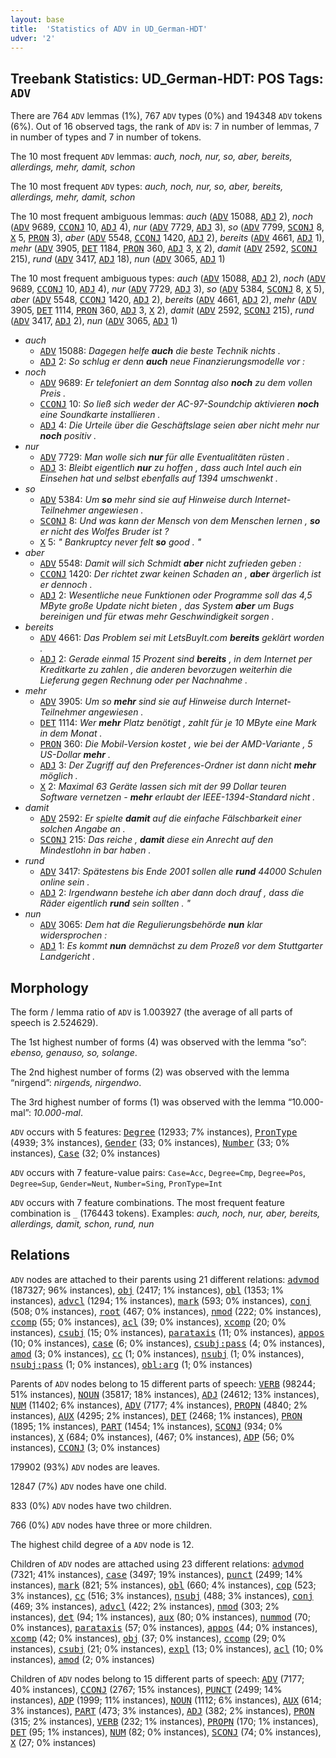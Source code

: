 ```yaml
---
layout: base
title:  'Statistics of ADV in UD_German-HDT'
udver: '2'
---
```


## Treebank Statistics: UD_German-HDT: POS Tags: `ADV`

There are 764 `ADV` lemmas (1%), 767 `ADV` types (0%) and 194348 `ADV` tokens (6%).
Out of 16 observed tags, the rank of `ADV` is: 7 in number of lemmas, 7 in number of types and 7 in number of tokens.

The 10 most frequent `ADV` lemmas: <em>auch, noch, nur, so, aber, bereits, allerdings, mehr, damit, schon</em>

The 10 most frequent `ADV` types:  <em>auch, noch, nur, so, aber, bereits, allerdings, mehr, damit, schon</em>

The 10 most frequent ambiguous lemmas: <em>auch</em> (<tt><a href="de_hdt-pos-ADV.html">ADV</a></tt> 15088, <tt><a href="de_hdt-pos-ADJ.html">ADJ</a></tt> 2), <em>noch</em> (<tt><a href="de_hdt-pos-ADV.html">ADV</a></tt> 9689, <tt><a href="de_hdt-pos-CCONJ.html">CCONJ</a></tt> 10, <tt><a href="de_hdt-pos-ADJ.html">ADJ</a></tt> 4), <em>nur</em> (<tt><a href="de_hdt-pos-ADV.html">ADV</a></tt> 7729, <tt><a href="de_hdt-pos-ADJ.html">ADJ</a></tt> 3), <em>so</em> (<tt><a href="de_hdt-pos-ADV.html">ADV</a></tt> 7799, <tt><a href="de_hdt-pos-SCONJ.html">SCONJ</a></tt> 8, <tt><a href="de_hdt-pos-X.html">X</a></tt> 5, <tt><a href="de_hdt-pos-PRON.html">PRON</a></tt> 3), <em>aber</em> (<tt><a href="de_hdt-pos-ADV.html">ADV</a></tt> 5548, <tt><a href="de_hdt-pos-CCONJ.html">CCONJ</a></tt> 1420, <tt><a href="de_hdt-pos-ADJ.html">ADJ</a></tt> 2), <em>bereits</em> (<tt><a href="de_hdt-pos-ADV.html">ADV</a></tt> 4661, <tt><a href="de_hdt-pos-ADJ.html">ADJ</a></tt> 1), <em>mehr</em> (<tt><a href="de_hdt-pos-ADV.html">ADV</a></tt> 3905, <tt><a href="de_hdt-pos-DET.html">DET</a></tt> 1184, <tt><a href="de_hdt-pos-PRON.html">PRON</a></tt> 360, <tt><a href="de_hdt-pos-ADJ.html">ADJ</a></tt> 3, <tt><a href="de_hdt-pos-X.html">X</a></tt> 2), <em>damit</em> (<tt><a href="de_hdt-pos-ADV.html">ADV</a></tt> 2592, <tt><a href="de_hdt-pos-SCONJ.html">SCONJ</a></tt> 215), <em>rund</em> (<tt><a href="de_hdt-pos-ADV.html">ADV</a></tt> 3417, <tt><a href="de_hdt-pos-ADJ.html">ADJ</a></tt> 18), <em>nun</em> (<tt><a href="de_hdt-pos-ADV.html">ADV</a></tt> 3065, <tt><a href="de_hdt-pos-ADJ.html">ADJ</a></tt> 1)

The 10 most frequent ambiguous types:  <em>auch</em> (<tt><a href="de_hdt-pos-ADV.html">ADV</a></tt> 15088, <tt><a href="de_hdt-pos-ADJ.html">ADJ</a></tt> 2), <em>noch</em> (<tt><a href="de_hdt-pos-ADV.html">ADV</a></tt> 9689, <tt><a href="de_hdt-pos-CCONJ.html">CCONJ</a></tt> 10, <tt><a href="de_hdt-pos-ADJ.html">ADJ</a></tt> 4), <em>nur</em> (<tt><a href="de_hdt-pos-ADV.html">ADV</a></tt> 7729, <tt><a href="de_hdt-pos-ADJ.html">ADJ</a></tt> 3), <em>so</em> (<tt><a href="de_hdt-pos-ADV.html">ADV</a></tt> 5384, <tt><a href="de_hdt-pos-SCONJ.html">SCONJ</a></tt> 8, <tt><a href="de_hdt-pos-X.html">X</a></tt> 5), <em>aber</em> (<tt><a href="de_hdt-pos-ADV.html">ADV</a></tt> 5548, <tt><a href="de_hdt-pos-CCONJ.html">CCONJ</a></tt> 1420, <tt><a href="de_hdt-pos-ADJ.html">ADJ</a></tt> 2), <em>bereits</em> (<tt><a href="de_hdt-pos-ADV.html">ADV</a></tt> 4661, <tt><a href="de_hdt-pos-ADJ.html">ADJ</a></tt> 2), <em>mehr</em> (<tt><a href="de_hdt-pos-ADV.html">ADV</a></tt> 3905, <tt><a href="de_hdt-pos-DET.html">DET</a></tt> 1114, <tt><a href="de_hdt-pos-PRON.html">PRON</a></tt> 360, <tt><a href="de_hdt-pos-ADJ.html">ADJ</a></tt> 3, <tt><a href="de_hdt-pos-X.html">X</a></tt> 2), <em>damit</em> (<tt><a href="de_hdt-pos-ADV.html">ADV</a></tt> 2592, <tt><a href="de_hdt-pos-SCONJ.html">SCONJ</a></tt> 215), <em>rund</em> (<tt><a href="de_hdt-pos-ADV.html">ADV</a></tt> 3417, <tt><a href="de_hdt-pos-ADJ.html">ADJ</a></tt> 2), <em>nun</em> (<tt><a href="de_hdt-pos-ADV.html">ADV</a></tt> 3065, <tt><a href="de_hdt-pos-ADJ.html">ADJ</a></tt> 1)


* <em>auch</em>
  * <tt><a href="de_hdt-pos-ADV.html">ADV</a></tt> 15088: <em>Dagegen helfe <b>auch</b> die beste Technik nichts .</em>
  * <tt><a href="de_hdt-pos-ADJ.html">ADJ</a></tt> 2: <em>So schlug er denn <b>auch</b> neue Finanzierungsmodelle vor :</em>
* <em>noch</em>
  * <tt><a href="de_hdt-pos-ADV.html">ADV</a></tt> 9689: <em>Er telefoniert an dem Sonntag also <b>noch</b> zu dem vollen Preis .</em>
  * <tt><a href="de_hdt-pos-CCONJ.html">CCONJ</a></tt> 10: <em>So ließ sich weder der AC-97-Soundchip aktivieren <b>noch</b> eine Soundkarte installieren .</em>
  * <tt><a href="de_hdt-pos-ADJ.html">ADJ</a></tt> 4: <em>Die Urteile über die Geschäftslage seien aber nicht mehr nur <b>noch</b> positiv .</em>
* <em>nur</em>
  * <tt><a href="de_hdt-pos-ADV.html">ADV</a></tt> 7729: <em>Man wolle sich <b>nur</b> für alle Eventualitäten rüsten .</em>
  * <tt><a href="de_hdt-pos-ADJ.html">ADJ</a></tt> 3: <em>Bleibt eigentlich <b>nur</b> zu hoffen , dass auch Intel auch ein Einsehen hat und selbst ebenfalls auf 1394 umschwenkt .</em>
* <em>so</em>
  * <tt><a href="de_hdt-pos-ADV.html">ADV</a></tt> 5384: <em>Um <b>so</b> mehr sind sie auf Hinweise durch Internet-Teilnehmer angewiesen .</em>
  * <tt><a href="de_hdt-pos-SCONJ.html">SCONJ</a></tt> 8: <em>Und was kann der Mensch von dem Menschen lernen , <b>so</b> er nicht des Wolfes Bruder ist ?</em>
  * <tt><a href="de_hdt-pos-X.html">X</a></tt> 5: <em>" Bankruptcy never felt <b>so</b> good . "</em>
* <em>aber</em>
  * <tt><a href="de_hdt-pos-ADV.html">ADV</a></tt> 5548: <em>Damit will sich Schmidt <b>aber</b> nicht zufrieden geben :</em>
  * <tt><a href="de_hdt-pos-CCONJ.html">CCONJ</a></tt> 1420: <em>Der richtet zwar keinen Schaden an , <b>aber</b> ärgerlich ist er dennoch .</em>
  * <tt><a href="de_hdt-pos-ADJ.html">ADJ</a></tt> 2: <em>Wesentliche neue Funktionen oder Programme soll das 4,5 MByte große Update nicht bieten , das System <b>aber</b> um Bugs bereinigen und für etwas mehr Geschwindigkeit sorgen .</em>
* <em>bereits</em>
  * <tt><a href="de_hdt-pos-ADV.html">ADV</a></tt> 4661: <em>Das Problem sei mit LetsBuyIt.com <b>bereits</b> geklärt worden .</em>
  * <tt><a href="de_hdt-pos-ADJ.html">ADJ</a></tt> 2: <em>Gerade einmal 15 Prozent sind <b>bereits</b> , in dem Internet per Kreditkarte zu zahlen , die anderen bevorzugen weiterhin die Lieferung gegen Rechnung oder per Nachnahme .</em>
* <em>mehr</em>
  * <tt><a href="de_hdt-pos-ADV.html">ADV</a></tt> 3905: <em>Um so <b>mehr</b> sind sie auf Hinweise durch Internet-Teilnehmer angewiesen .</em>
  * <tt><a href="de_hdt-pos-DET.html">DET</a></tt> 1114: <em>Wer <b>mehr</b> Platz benötigt , zahlt für je 10 MByte eine Mark in dem Monat .</em>
  * <tt><a href="de_hdt-pos-PRON.html">PRON</a></tt> 360: <em>Die Mobil-Version kostet , wie bei der AMD-Variante , 5 US-Dollar <b>mehr</b> .</em>
  * <tt><a href="de_hdt-pos-ADJ.html">ADJ</a></tt> 3: <em>Der Zugriff auf den Preferences-Ordner ist dann nicht <b>mehr</b> möglich .</em>
  * <tt><a href="de_hdt-pos-X.html">X</a></tt> 2: <em>Maximal 63 Geräte lassen sich mit der 99 Dollar teuren Software vernetzen - <b>mehr</b> erlaubt der IEEE-1394-Standard nicht .</em>
* <em>damit</em>
  * <tt><a href="de_hdt-pos-ADV.html">ADV</a></tt> 2592: <em>Er spielte <b>damit</b> auf die einfache Fälschbarkeit einer solchen Angabe an .</em>
  * <tt><a href="de_hdt-pos-SCONJ.html">SCONJ</a></tt> 215: <em>Das reiche , <b>damit</b> diese ein Anrecht auf den Mindestlohn in bar haben .</em>
* <em>rund</em>
  * <tt><a href="de_hdt-pos-ADV.html">ADV</a></tt> 3417: <em>Spätestens bis Ende 2001 sollen alle <b>rund</b> 44000 Schulen online sein .</em>
  * <tt><a href="de_hdt-pos-ADJ.html">ADJ</a></tt> 2: <em>Irgendwann bestehe ich aber dann doch drauf , dass die Räder eigentlich <b>rund</b> sein sollten . "</em>
* <em>nun</em>
  * <tt><a href="de_hdt-pos-ADV.html">ADV</a></tt> 3065: <em>Dem hat die Regulierungsbehörde <b>nun</b> klar widersprochen :</em>
  * <tt><a href="de_hdt-pos-ADJ.html">ADJ</a></tt> 1: <em>Es kommt <b>nun</b> demnächst zu dem Prozeß vor dem Stuttgarter Landgericht .</em>

## Morphology

The form / lemma ratio of `ADV` is 1.003927 (the average of all parts of speech is 2.524629).

The 1st highest number of forms (4) was observed with the lemma “so”: <em>ebenso, genauso, so, solange</em>.

The 2nd highest number of forms (2) was observed with the lemma “nirgend”: <em>nirgends, nirgendwo</em>.

The 3rd highest number of forms (1) was observed with the lemma “10.000-mal”: <em>10.000-mal</em>.

`ADV` occurs with 5 features: <tt><a href="de_hdt-feat-Degree.html">Degree</a></tt> (12933; 7% instances), <tt><a href="de_hdt-feat-PronType.html">PronType</a></tt> (4939; 3% instances), <tt><a href="de_hdt-feat-Gender.html">Gender</a></tt> (33; 0% instances), <tt><a href="de_hdt-feat-Number.html">Number</a></tt> (33; 0% instances), <tt><a href="de_hdt-feat-Case.html">Case</a></tt> (32; 0% instances)

`ADV` occurs with 7 feature-value pairs: `Case=Acc`, `Degree=Cmp`, `Degree=Pos`, `Degree=Sup`, `Gender=Neut`, `Number=Sing`, `PronType=Int`

`ADV` occurs with 7 feature combinations.
The most frequent feature combination is `_` (176443 tokens).
Examples: <em>auch, noch, nur, aber, bereits, allerdings, damit, schon, rund, nun</em>


## Relations

`ADV` nodes are attached to their parents using 21 different relations: <tt><a href="de_hdt-dep-advmod.html">advmod</a></tt> (187327; 96% instances), <tt><a href="de_hdt-dep-obj.html">obj</a></tt> (2417; 1% instances), <tt><a href="de_hdt-dep-obl.html">obl</a></tt> (1353; 1% instances), <tt><a href="de_hdt-dep-advcl.html">advcl</a></tt> (1294; 1% instances), <tt><a href="de_hdt-dep-mark.html">mark</a></tt> (593; 0% instances), <tt><a href="de_hdt-dep-conj.html">conj</a></tt> (508; 0% instances), <tt><a href="de_hdt-dep-root.html">root</a></tt> (467; 0% instances), <tt><a href="de_hdt-dep-nmod.html">nmod</a></tt> (222; 0% instances), <tt><a href="de_hdt-dep-ccomp.html">ccomp</a></tt> (55; 0% instances), <tt><a href="de_hdt-dep-acl.html">acl</a></tt> (39; 0% instances), <tt><a href="de_hdt-dep-xcomp.html">xcomp</a></tt> (20; 0% instances), <tt><a href="de_hdt-dep-csubj.html">csubj</a></tt> (15; 0% instances), <tt><a href="de_hdt-dep-parataxis.html">parataxis</a></tt> (11; 0% instances), <tt><a href="de_hdt-dep-appos.html">appos</a></tt> (10; 0% instances), <tt><a href="de_hdt-dep-case.html">case</a></tt> (6; 0% instances), <tt><a href="de_hdt-dep-csubj-pass.html">csubj:pass</a></tt> (4; 0% instances), <tt><a href="de_hdt-dep-amod.html">amod</a></tt> (3; 0% instances), <tt><a href="de_hdt-dep-cc.html">cc</a></tt> (1; 0% instances), <tt><a href="de_hdt-dep-nsubj.html">nsubj</a></tt> (1; 0% instances), <tt><a href="de_hdt-dep-nsubj-pass.html">nsubj:pass</a></tt> (1; 0% instances), <tt><a href="de_hdt-dep-obl-arg.html">obl:arg</a></tt> (1; 0% instances)

Parents of `ADV` nodes belong to 15 different parts of speech: <tt><a href="de_hdt-pos-VERB.html">VERB</a></tt> (98244; 51% instances), <tt><a href="de_hdt-pos-NOUN.html">NOUN</a></tt> (35817; 18% instances), <tt><a href="de_hdt-pos-ADJ.html">ADJ</a></tt> (24612; 13% instances), <tt><a href="de_hdt-pos-NUM.html">NUM</a></tt> (11402; 6% instances), <tt><a href="de_hdt-pos-ADV.html">ADV</a></tt> (7177; 4% instances), <tt><a href="de_hdt-pos-PROPN.html">PROPN</a></tt> (4840; 2% instances), <tt><a href="de_hdt-pos-AUX.html">AUX</a></tt> (4295; 2% instances), <tt><a href="de_hdt-pos-DET.html">DET</a></tt> (2468; 1% instances), <tt><a href="de_hdt-pos-PRON.html">PRON</a></tt> (1895; 1% instances), <tt><a href="de_hdt-pos-PART.html">PART</a></tt> (1454; 1% instances), <tt><a href="de_hdt-pos-SCONJ.html">SCONJ</a></tt> (934; 0% instances), <tt><a href="de_hdt-pos-X.html">X</a></tt> (684; 0% instances),  (467; 0% instances), <tt><a href="de_hdt-pos-ADP.html">ADP</a></tt> (56; 0% instances), <tt><a href="de_hdt-pos-CCONJ.html">CCONJ</a></tt> (3; 0% instances)

179902 (93%) `ADV` nodes are leaves.

12847 (7%) `ADV` nodes have one child.

833 (0%) `ADV` nodes have two children.

766 (0%) `ADV` nodes have three or more children.

The highest child degree of a `ADV` node is 12.

Children of `ADV` nodes are attached using 23 different relations: <tt><a href="de_hdt-dep-advmod.html">advmod</a></tt> (7321; 41% instances), <tt><a href="de_hdt-dep-case.html">case</a></tt> (3497; 19% instances), <tt><a href="de_hdt-dep-punct.html">punct</a></tt> (2499; 14% instances), <tt><a href="de_hdt-dep-mark.html">mark</a></tt> (821; 5% instances), <tt><a href="de_hdt-dep-obl.html">obl</a></tt> (660; 4% instances), <tt><a href="de_hdt-dep-cop.html">cop</a></tt> (523; 3% instances), <tt><a href="de_hdt-dep-cc.html">cc</a></tt> (516; 3% instances), <tt><a href="de_hdt-dep-nsubj.html">nsubj</a></tt> (488; 3% instances), <tt><a href="de_hdt-dep-conj.html">conj</a></tt> (469; 3% instances), <tt><a href="de_hdt-dep-advcl.html">advcl</a></tt> (422; 2% instances), <tt><a href="de_hdt-dep-nmod.html">nmod</a></tt> (303; 2% instances), <tt><a href="de_hdt-dep-det.html">det</a></tt> (94; 1% instances), <tt><a href="de_hdt-dep-aux.html">aux</a></tt> (80; 0% instances), <tt><a href="de_hdt-dep-nummod.html">nummod</a></tt> (70; 0% instances), <tt><a href="de_hdt-dep-parataxis.html">parataxis</a></tt> (57; 0% instances), <tt><a href="de_hdt-dep-appos.html">appos</a></tt> (44; 0% instances), <tt><a href="de_hdt-dep-xcomp.html">xcomp</a></tt> (42; 0% instances), <tt><a href="de_hdt-dep-obj.html">obj</a></tt> (37; 0% instances), <tt><a href="de_hdt-dep-ccomp.html">ccomp</a></tt> (29; 0% instances), <tt><a href="de_hdt-dep-csubj.html">csubj</a></tt> (21; 0% instances), <tt><a href="de_hdt-dep-expl.html">expl</a></tt> (13; 0% instances), <tt><a href="de_hdt-dep-acl.html">acl</a></tt> (10; 0% instances), <tt><a href="de_hdt-dep-amod.html">amod</a></tt> (2; 0% instances)

Children of `ADV` nodes belong to 15 different parts of speech: <tt><a href="de_hdt-pos-ADV.html">ADV</a></tt> (7177; 40% instances), <tt><a href="de_hdt-pos-CCONJ.html">CCONJ</a></tt> (2767; 15% instances), <tt><a href="de_hdt-pos-PUNCT.html">PUNCT</a></tt> (2499; 14% instances), <tt><a href="de_hdt-pos-ADP.html">ADP</a></tt> (1999; 11% instances), <tt><a href="de_hdt-pos-NOUN.html">NOUN</a></tt> (1112; 6% instances), <tt><a href="de_hdt-pos-AUX.html">AUX</a></tt> (614; 3% instances), <tt><a href="de_hdt-pos-PART.html">PART</a></tt> (473; 3% instances), <tt><a href="de_hdt-pos-ADJ.html">ADJ</a></tt> (382; 2% instances), <tt><a href="de_hdt-pos-PRON.html">PRON</a></tt> (315; 2% instances), <tt><a href="de_hdt-pos-VERB.html">VERB</a></tt> (232; 1% instances), <tt><a href="de_hdt-pos-PROPN.html">PROPN</a></tt> (170; 1% instances), <tt><a href="de_hdt-pos-DET.html">DET</a></tt> (95; 1% instances), <tt><a href="de_hdt-pos-NUM.html">NUM</a></tt> (82; 0% instances), <tt><a href="de_hdt-pos-SCONJ.html">SCONJ</a></tt> (74; 0% instances), <tt><a href="de_hdt-pos-X.html">X</a></tt> (27; 0% instances)

